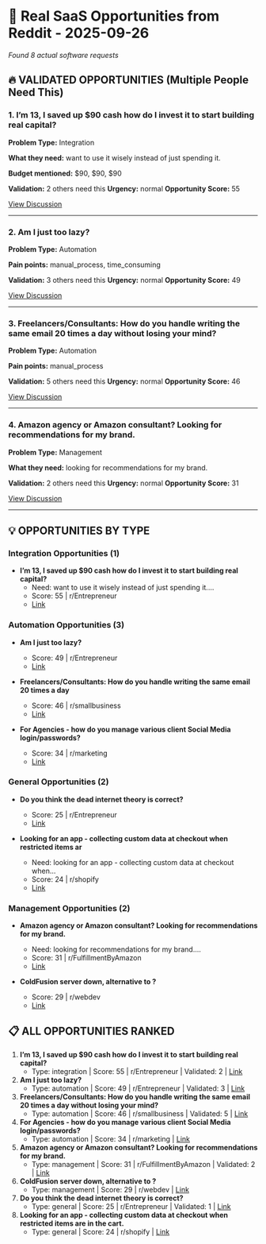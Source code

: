 # 🎯 Real SaaS Opportunities from Reddit - 2025-09-26

*Found 8 actual software requests*

## 🔥 VALIDATED OPPORTUNITIES (Multiple People Need This)

### 1. I’m 13, I saved up $90 cash how do I invest it to start building real capital?

**Problem Type:** Integration

**What they need:** want to use it wisely instead of just spending it.

**Budget mentioned:** $90, $90, $90

**Validation:** 2 others need this
**Urgency:** normal
**Opportunity Score:** 55

[View Discussion](https://reddit.com/r/Entrepreneur/comments/1nbqj9a/im_13_i_saved_up_90_cash_how_do_i_invest_it_to/)

----------------------------------------

### 2. Am I just too lazy?

**Problem Type:** Automation

**Pain points:** manual_process, time_consuming

**Validation:** 3 others need this
**Urgency:** normal
**Opportunity Score:** 49

[View Discussion](https://reddit.com/r/Entrepreneur/comments/1nnwj39/am_i_just_too_lazy/)

----------------------------------------

### 3. Freelancers/Consultants: How do you handle writing the same email 20 times a day without losing your mind?

**Problem Type:** Automation

**Pain points:** manual_process

**Validation:** 5 others need this
**Urgency:** normal
**Opportunity Score:** 46

[View Discussion](https://reddit.com/r/smallbusiness/comments/1ne64ic/freelancersconsultants_how_do_you_handle_writing/)

----------------------------------------

### 4. Amazon agency or Amazon consultant? Looking for recommendations for my brand.

**Problem Type:** Management

**What they need:** looking for recommendations for my brand.

**Validation:** 2 others need this
**Urgency:** normal
**Opportunity Score:** 31

[View Discussion](https://reddit.com/r/FulfillmentByAmazon/comments/1n1hayr/amazon_agency_or_amazon_consultant_looking_for/)

----------------------------------------

## 💡 OPPORTUNITIES BY TYPE

### Integration Opportunities (1)

- **I’m 13, I saved up $90 cash how do I invest it to start building real capital?**
  - Need: want to use it wisely instead of just spending it....
  - Score: 55 | r/Entrepreneur
  - [Link](https://reddit.com/r/Entrepreneur/comments/1nbqj9a/im_13_i_saved_up_90_cash_how_do_i_invest_it_to/)

### Automation Opportunities (3)

- **Am I just too lazy?**
  - Score: 49 | r/Entrepreneur
  - [Link](https://reddit.com/r/Entrepreneur/comments/1nnwj39/am_i_just_too_lazy/)

- **Freelancers/Consultants: How do you handle writing the same email 20 times a day**
  - Score: 46 | r/smallbusiness
  - [Link](https://reddit.com/r/smallbusiness/comments/1ne64ic/freelancersconsultants_how_do_you_handle_writing/)

- **For Agencies - how do  you manage various client Social Media login/passwords?**
  - Score: 34 | r/marketing
  - [Link](https://reddit.com/r/marketing/comments/1n29218/for_agencies_how_do_you_manage_various_client/)

### General Opportunities (2)

- **Do you think the dead internet theory is correct?**
  - Score: 25 | r/Entrepreneur
  - [Link](https://reddit.com/r/Entrepreneur/comments/1nb6foc/do_you_think_the_dead_internet_theory_is_correct/)

- **Looking for an app - collecting custom data at checkout when restricted items ar**
  - Need: looking for an app - collecting custom data at checkout when...
  - Score: 24 | r/shopify
  - [Link](https://reddit.com/r/shopify/comments/1nod8m0/looking_for_an_app_collecting_custom_data_at/)

### Management Opportunities (2)

- **Amazon agency or Amazon consultant? Looking for recommendations for my brand.**
  - Need: looking for recommendations for my brand....
  - Score: 31 | r/FulfillmentByAmazon
  - [Link](https://reddit.com/r/FulfillmentByAmazon/comments/1n1hayr/amazon_agency_or_amazon_consultant_looking_for/)

- **ColdFusion server down, alternative to ?**
  - Score: 29 | r/webdev
  - [Link](https://reddit.com/r/webdev/comments/1n30o8b/coldfusion_server_down_alternative_to/)

## 📋 ALL OPPORTUNITIES RANKED

1. **I’m 13, I saved up $90 cash how do I invest it to start building real capital?**
   - Type: integration | Score: 55 | r/Entrepreneur | Validated: 2 | [Link](https://reddit.com/r/Entrepreneur/comments/1nbqj9a/im_13_i_saved_up_90_cash_how_do_i_invest_it_to/)
2. **Am I just too lazy?**
   - Type: automation | Score: 49 | r/Entrepreneur | Validated: 3 | [Link](https://reddit.com/r/Entrepreneur/comments/1nnwj39/am_i_just_too_lazy/)
3. **Freelancers/Consultants: How do you handle writing the same email 20 times a day without losing your mind?**
   - Type: automation | Score: 46 | r/smallbusiness | Validated: 5 | [Link](https://reddit.com/r/smallbusiness/comments/1ne64ic/freelancersconsultants_how_do_you_handle_writing/)
4. **For Agencies - how do  you manage various client Social Media login/passwords?**
   - Type: automation | Score: 34 | r/marketing | [Link](https://reddit.com/r/marketing/comments/1n29218/for_agencies_how_do_you_manage_various_client/)
5. **Amazon agency or Amazon consultant? Looking for recommendations for my brand.**
   - Type: management | Score: 31 | r/FulfillmentByAmazon | Validated: 2 | [Link](https://reddit.com/r/FulfillmentByAmazon/comments/1n1hayr/amazon_agency_or_amazon_consultant_looking_for/)
6. **ColdFusion server down, alternative to ?**
   - Type: management | Score: 29 | r/webdev | [Link](https://reddit.com/r/webdev/comments/1n30o8b/coldfusion_server_down_alternative_to/)
7. **Do you think the dead internet theory is correct?**
   - Type: general | Score: 25 | r/Entrepreneur | Validated: 1 | [Link](https://reddit.com/r/Entrepreneur/comments/1nb6foc/do_you_think_the_dead_internet_theory_is_correct/)
8. **Looking for an app - collecting custom data at checkout when restricted items are in the cart.**
   - Type: general | Score: 24 | r/shopify | [Link](https://reddit.com/r/shopify/comments/1nod8m0/looking_for_an_app_collecting_custom_data_at/)
